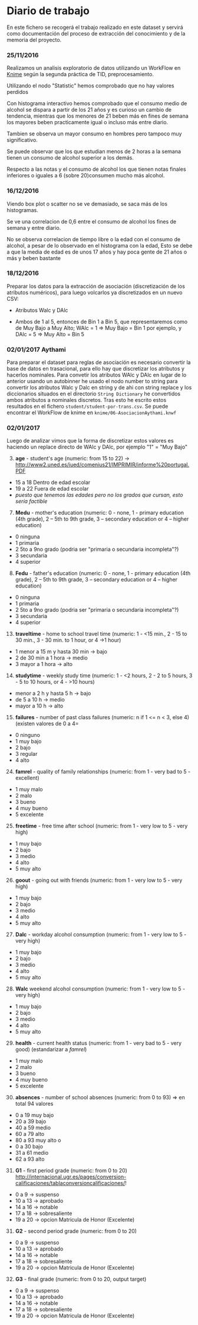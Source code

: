 # Diario de trabajo
En este fichero se recogerá el trabajo realizado en este dataset y servirá como documentación del proceso de extracción del conocimiento y de la memoria del proyecto.

### 25/11/2016
Realizamos un analisis exploratorio de datos utilizando un WorkFlow en [Knime](https://www.knime.org/) según la segunda práctica de TID, preprocesamiento.

Utilizando el nodo "Statistic" hemos comprobado que no hay valores perdidos

Con histograma interactivo hemos comprobado que el consumo medio de alcohol se dispara a partir de los 21 años y es curioso un cambio de tendencia, mientras que los menores de 21 beben más en fines de semana los mayores beben practicamente igual o incluso más entre diario.

Tambien se observa un mayor consumo en hombres pero tampoco muy significativo.

Se puede observar que los que estudian menos de 2 horas a la semana tienen un consumo de alcohol superior a los demás.

Respecto a las notas y el consumo de alcohol los que tienen notas finales inferiores o iguales a 6 (sobre 20)consumen mucho más alcohol.

### 16/12/2016
Viendo box plot o scatter no se ve demasiado, se saca más de los histogramas.

Se ve una correlacion de 0,6 entre el consumo de alcohol los fines de semana y entre diario.

No se observa correlacion de tiempo libre o la edad con el consumo de alcohol, a pesar de lo observado en el histograma con la edad, Esto se debe a que la media de edad es de unos 17 años y hay poca gente de 21 años o más y beben bastante

### 18/12/2016
Preparar los datos para la extracción de asociación (discretización de los atributos numéricos), para luego volcarlos ya discretizados en un nuevo CSV:
+ Atributos Walc y DAlc
 - Ambos de 1 al 5, entonces de Bin 1 a Bin 5, que representaremos como de Muy Bajo a Muy Alto; WAlc = 1 => Muy Bajo = Bin 1 por ejemplo, y DAlc = 5 => Muy Alto = Bin 5
 
### 02/01/2017 Aythami
Para preparar el dataset para reglas de asociación es necesario convertir la base de datos en trasacional, para ello hay que discretizar los atributos y hacerlos nominales. Para convetir los atributos WAlc y DAlc en lugar de lo anterior usando un autobinner
he usado el nodo number to string para convertir los atributos Walc y Dalc en string y de ahi con string replace y los diccionarios situados en el directorio `String Dictionary` he convertidos ambos atributos a nominales discretos. Tras esto he escrito estos resultados en el fichero `student/student-por-trans.csv`. Se puede encontrar el WorkFlow de knime en `knime/06-AsociacionAythami.knwf`
 
### 02/01/2017
Luego de analizar vimos que la forma de discretizar estos valores es haciendo un replace directo de WAlc y DAlc, por ejemplo "1" = "Muy Bajo"

3. **age** - student's age (numeric: from 15 to 22) -> http://www2.uned.es/iued/comenius21/IMPRIMIR/informe%20portugal.PDF
- 15 a 18 Dentro de edad escolar
- 19 a 22 Fuera de edad escolar
- *puesto que tenemos las edades pero no los grados que cursan, esto sería factible*
7. **Medu** - mother's education (numeric: 0 - none,  1 - primary education (4th grade), 2 – 5th to 9th grade, 3 – secondary education or 4 – higher education)
- 0 ninguna
- 1 primaria
- 2 5to a 9no grado (podria ser "primaria o secundaria incompleta"?)
- 3 secundaria
- 4 superior
8. **Fedu** - father's education (numeric: 0 - none,  1 - primary education (4th grade), 2 – 5th to 9th grade, 3 – secondary education or 4 – higher education)
- 0 ninguna
- 1 primaria
- 2 5to a 9no grado (podria ser "primaria o secundaria incompleta"?)
- 3 secundaria
- 4 superior
13. **traveltime** - home to school travel time (numeric: 1 - <15 min., 2 - 15 to 30 min., 3 - 30 min. to 1 hour, or 4 ->1 hour)
- 1 menor a 15 m y hasta 30 min -> bajo
- 2 de 30 min a 1 hora          -> medio
- 3 mayor a 1 hora              -> alto
14. **studytime** - weekly study time (numeric: 1 - <2 hours, 2 - 2 to 5 hours, 3 - 5 to 10 hours, or 4 - >10 hours)
- menor a 2 h y hasta 5 h -> bajo
- de 5 a 10 h             -> medio
- mayor a 10 h            -> alto
15. **failures** - number of past class failures (numeric: n if 1 <= n < 3, else 4) (existen valores de 0 a 4=
- 0 ninguno
- 1 muy bajo
- 2 bajo
- 3 regular
- 4 alto
24. **famrel** - quality of family relationships (numeric: from 1 - very bad to 5 - excellent)
- 1 muy malo
- 2 malo
- 3 bueno
- 4 muy bueno
- 5 excelente
25. **freetime** - free time after school (numeric: from 1 - very low to 5 - very high)
- 1 muy bajo
- 2 bajo
- 3 medio
- 4 alto
- 5 muy alto
26. **goout** - going out with friends (numeric: from 1 - very low to 5 - very high)
- 1 muy bajo
- 2 bajo
- 3 medio
- 4 alto
- 5 muy alto
27. **Dalc** - workday alcohol consumption (numeric: from 1 - very low to 5 - very high)
- 1 muy bajo
- 2 bajo
- 3 medio
- 4 alto
- 5 muy alto
28. **Walc** weekend alcohol consumption (numeric: from 1 - very low to 5 - very high)
- 1 muy bajo
- 2 bajo
- 3 medio
- 4 alto
- 5 muy alto
29. **health** - current health status (numeric: from 1 - very bad to 5 - very good) (estandarizar a *famrel*)
- 1 muy malo
- 2 malo
- 3 bueno
- 4 muy bueno
- 5 excelente
30. **absences** - number of school absences (numeric: from 0 to 93) => en total 94 valores
- 0 a 19 muy bajo 
- 20 a 39 bajo
- 40 a 59 medio
- 60 a 79 alto
- 80 a 93 muy alto
o
- 0 a 30 bajo
- 31 a 61 medio
- 62 a 93 alto
31. **G1** - first period grade (numeric: from 0 to 20) http://internacional.ugr.es/pages/conversion-calificaciones/tablaconversioncalificaciones/!
- 0 a 9   -> suspenso
- 10 a 13 -> aprobado
- 14 a 16 -> notable
- 17 a 18 -> sobresaliente
- 19 a 20 -> opcion Matricula de Honor (Excelente)
31. **G2** - second period grade (numeric: from 0 to 20)
- 0 a 9   -> suspenso
- 10 a 13 -> aprobado
- 14 a 16 -> notable
- 17 a 18 -> sobresaliente
- 19 a 20 -> opcion Matricula de Honor (Excelente)
32. **G3** - final grade (numeric: from 0 to 20, output target)
- 0 a 9   -> suspenso
- 10 a 13 -> aprobado
- 14 a 16 -> notable
- 17 a 18 -> sobresaliente
- 19 a 20 -> opcion Matricula de Honor (Excelente)
